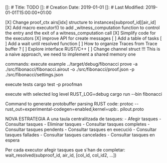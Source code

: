 []: # Title: TODO
[]: # Creation Date: 2019-01-01
[]: # Last Modified: 2019-01-01T15:00:00+01:00

[X] Change proof_ctx airs[idx] structure to instances[subproof_id][air_id]
[X] Add macro executor!() to add _witness_computation function to control the entry and the exit of a witness_computation call
[X] Simplify code for the executors
[X] improve API for create messages
[ ] Add a table of tasks
[ ] Add a wait until resolved function
[ ] How to organize Traces from Trace buffer ?
[ ] Explore interface RUST/C++
[ ] Change channel struct !!! This is a naive approach, we need to implement a shared memory one


commands:
execute example
../target/debug/fibonacci prove -a ./src/fibonacci/fibonacci.airout -o ./src/fibonacci/proof.json -p ./src/fibonacci/settings.json

execute tests
cargo test -p proofman

execute with selected log level
RUST_LOG=debug cargo run --bin fibonacci

Command to generate protobuffer parsing RUST code:
protoc --rust_out=experimental-codegen=enabled,kernel=upb:. pilout.proto



NOVA ESTRATEGIA
A una taula centralitzada de tasques:
    - Afegir tasques
    - Consultar tasques
    - Eliminar tasques
    - Consultar tasques completes
    - Consultar tasques pendents
    - Consultar tasques en execució
    - Consultar tasques fallades
    - Consultar tasques cancelades
    - Consultar tasques en espera

Per cada executor afegir tasques que s'han de completar:
wait_resolved(subproof_id, air_id, [col_id, col_id2, ...])
